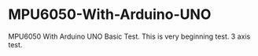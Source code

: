 # MPU6050-With-Arduino-UNO
MPU6050 With Arduino UNO Basic Test. This is very beginning test. 3 axis test.
